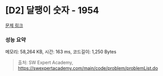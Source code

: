 # [D2] 달팽이 숫자 - 1954 

[문제 링크](https://swexpertacademy.com/main/code/problem/problemDetail.do?contestProbId=AV5PobmqAPoDFAUq) 

### 성능 요약

메모리: 58,264 KB, 시간: 163 ms, 코드길이: 1,250 Bytes



> 출처: SW Expert Academy, https://swexpertacademy.com/main/code/problem/problemList.do